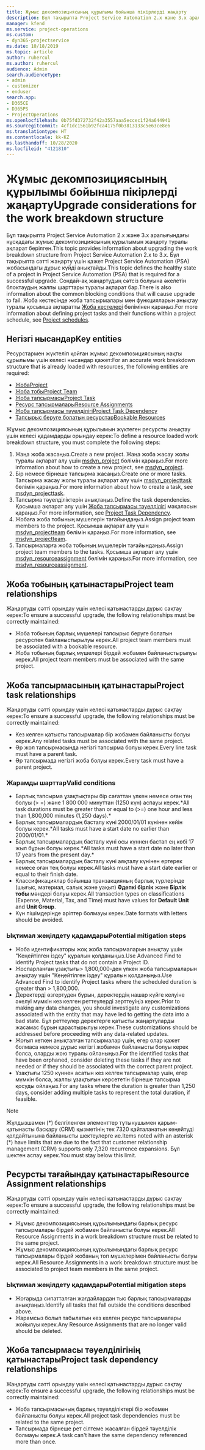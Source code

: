 ```yaml
---
title: Жұмыс декомпозициясының құрылымы бойынша пікірлерді жаңарту
description: Бұл тақырыпта Project Service Automation 2.x және 3.x аралығындағы нұсқадағы жұмыс декомпозициясының құрылымын жаңарту туралы ақпарат берілген.
manager: kfend
ms.service: project-operations
ms.custom:
- dyn365-projectservice
ms.date: 10/18/2019
ms.topic: article
author: ruhercul
ms.author: ruhercul
audience: Admin
search.audienceType:
- admin
- customizer
- enduser
search.app:
- D365CE
- D365PS
- ProjectOperations
ms.openlocfilehash: 0b75fd372732f42a3557aaa5eccec1f24a644941
ms.sourcegitcommit: 4cf1dc1561b92fca4175f0b3813133c5e63ce8e6
ms.translationtype: HT
ms.contentlocale: kk-KZ
ms.lasthandoff: 10/28/2020
ms.locfileid: "4121810"
---
```

# <a name="upgrade-considerations-for-the-work-breakdown-structure"></a><span data-ttu-id="d5d0d-103">Жұмыс декомпозициясының құрылымы бойынша пікірлерді жаңарту</span><span class="sxs-lookup"><span data-stu-id="d5d0d-103">Upgrade considerations for the work breakdown structure</span></span>
<span data-ttu-id="d5d0d-104">Бұл тақырыпта Project Service Automation 2.x және 3.x аралығындағы нұсқадағы жұмыс декомпозициясының құрылымын жаңарту туралы ақпарат берілген.</span><span class="sxs-lookup"><span data-stu-id="d5d0d-104">This topic provides information about upgrading the work breakdown structure from Project Service Automation 2.x to 3.x.</span></span> <span data-ttu-id="d5d0d-105">Бұл тақырыпта сәтті жаңарту үшін қажет Project Service Automation (PSA) жобасындағы дұрыс күйді анықтайды.</span><span class="sxs-lookup"><span data-stu-id="d5d0d-105">This topic defines the healthy state of a project in Project Service Automation (PSA) that is required for a successful upgrade.</span></span> <span data-ttu-id="d5d0d-106">Сондай-ақ жаңартудың сәтсіз болуына әкелетін блоктаудың жалпы шарттары туралы ақпарат бар.</span><span class="sxs-lookup"><span data-stu-id="d5d0d-106">There is also information about the common blocking conditions that will cause upgrade to fail.</span></span> <span data-ttu-id="d5d0d-107">Жоба кестесінде жоба тапсырмалары мен функцияларын анықтау туралы қосымша ақпаратты [Жоба кестелері](project-creating.md) бөлімінен қараңыз.</span><span class="sxs-lookup"><span data-stu-id="d5d0d-107">For more information about defining project tasks and their functions within a project schedule, see [Project schedules](project-creating.md).</span></span>

## <a name="key-entities"></a><span data-ttu-id="d5d0d-108">Негізгі нысандар</span><span class="sxs-lookup"><span data-stu-id="d5d0d-108">Key entities</span></span>
<span data-ttu-id="d5d0d-109">Ресурстармен жүктеліп қойған жұмыс декомпозициясының нақты құрылымы үшін келесі нысандар қажет:</span><span class="sxs-lookup"><span data-stu-id="d5d0d-109">For an accurate work breakdown structure that is already loaded with resources, the following entities are required:</span></span>

- [<span data-ttu-id="d5d0d-110">Жоба</span><span class="sxs-lookup"><span data-stu-id="d5d0d-110">Project</span></span>](https://docs.microsoft.com/dynamics365/customerengagement/on-premises/developer/entities/msdyn_project)
- [<span data-ttu-id="d5d0d-111">Жоба тобы</span><span class="sxs-lookup"><span data-stu-id="d5d0d-111">Project Team</span></span>](https://docs.microsoft.com/dynamics365/customerengagement/on-premises/developer/entities/msdyn_projectteam)
- [<span data-ttu-id="d5d0d-112">Жоба тапсырмасы</span><span class="sxs-lookup"><span data-stu-id="d5d0d-112">Project Task</span></span>](https://docs.microsoft.com/dynamics365/customerengagement/on-premises/developer/entities/msdyn_projecttask)
- [<span data-ttu-id="d5d0d-113">Ресурс тапсырмалары</span><span class="sxs-lookup"><span data-stu-id="d5d0d-113">Resource Assignments</span></span>](https://docs.microsoft.com/dynamics365/customerengagement/on-premises/developer/entities/msdyn_resourceassignment)
- [<span data-ttu-id="d5d0d-114">Жоба тапсырмасы тәуелділігі</span><span class="sxs-lookup"><span data-stu-id="d5d0d-114">Project Task Dependency</span></span>](https://docs.microsoft.com/dynamics365/customerengagement/on-premises/developer/entities/msdyn_projecttaskdependency)
- [<span data-ttu-id="d5d0d-115">Тапсырыс беруге болатын ресурстар</span><span class="sxs-lookup"><span data-stu-id="d5d0d-115">Bookable Resources</span></span>](https://docs.microsoft.com/dynamics365/customerengagement/on-premises/developer/entities/bookableresource)

<span data-ttu-id="d5d0d-116">Жұмыс декомпозициясының құрылымын жүктеген ресурсты анықтау үшін келесі қадамдарды орындау керек:</span><span class="sxs-lookup"><span data-stu-id="d5d0d-116">To define a resource loaded work breakdown structure, you must complete the following steps:</span></span>

1. <span data-ttu-id="d5d0d-117">Жаңа жоба жасаңыз.</span><span class="sxs-lookup"><span data-stu-id="d5d0d-117">Create a new project.</span></span> <span data-ttu-id="d5d0d-118">Жаңа жоба жасау жолы туралы ақпарат алу үшін [msdyn_project](https://docs.microsoft.com/dynamics365/customerengagement/on-premises/developer/entities/msdyn_project) бөлімін қараңыз.</span><span class="sxs-lookup"><span data-stu-id="d5d0d-118">For more information about how to create a new project, see [msdyn_project](https://docs.microsoft.com/dynamics365/customerengagement/on-premises/developer/entities/msdyn_project).</span></span>
2. <span data-ttu-id="d5d0d-119">Бір немесе бірнеше тапсырма жасаңыз.</span><span class="sxs-lookup"><span data-stu-id="d5d0d-119">Create one or more tasks.</span></span> <span data-ttu-id="d5d0d-120">Тапсырма жасау жолы туралы ақпарат алу үшін [msdyn_projecttask](https://docs.microsoft.com/dynamics365/customerengagement/on-premises/developer/entities/msdyn_projecttask) бөлімін қараңыз.</span><span class="sxs-lookup"><span data-stu-id="d5d0d-120">For more information about how to create a task, see [msdyn_projecttask](https://docs.microsoft.com/dynamics365/customerengagement/on-premises/developer/entities/msdyn_projecttask).</span></span>
3. <span data-ttu-id="d5d0d-121">Тапсырма тәуелділіктерін анықтаңыз.</span><span class="sxs-lookup"><span data-stu-id="d5d0d-121">Define the task dependencies.</span></span> <span data-ttu-id="d5d0d-122">Қосымша ақпарат алу үшін [Жоба тапсырмасы тәуелділігі](https://docs.microsoft.com/dynamics365/customerengagement/on-premises/developer/entities/msdyn_projecttaskdependency) мақаласын қараңыз.</span><span class="sxs-lookup"><span data-stu-id="d5d0d-122">For more information, see [Project Task Dependency](https://docs.microsoft.com/dynamics365/customerengagement/on-premises/developer/entities/msdyn_projecttaskdependency).</span></span>
4. <span data-ttu-id="d5d0d-123">Жобаға жоба тобының мүшелерін тағайындаңыз.</span><span class="sxs-lookup"><span data-stu-id="d5d0d-123">Assign project team members to the project.</span></span> <span data-ttu-id="d5d0d-124">Қосымша ақпарат алу үшін [msdyn_projectteam](https://docs.microsoft.com/dynamics365/customerengagement/on-premises/developer/entities/msdyn_projectteam) бөлімін қараңыз.</span><span class="sxs-lookup"><span data-stu-id="d5d0d-124">For more information, see [msdyn_projectteam](https://docs.microsoft.com/dynamics365/customerengagement/on-premises/developer/entities/msdyn_projectteam).</span></span>
5. <span data-ttu-id="d5d0d-125">Тапсырмаларға жоба тобының мүшелерін тағайындаңыз.</span><span class="sxs-lookup"><span data-stu-id="d5d0d-125">Assign project team members to the tasks.</span></span> <span data-ttu-id="d5d0d-126">Қосымша ақпарат алу үшін [msdyn_resourceassignment](https://docs.microsoft.com/dynamics365/customerengagement/on-premises/developer/entities/msdyn_resourceassignment) бөлімін қараңыз.</span><span class="sxs-lookup"><span data-stu-id="d5d0d-126">For more information, see [msdyn_resourceassignment](https://docs.microsoft.com/dynamics365/customerengagement/on-premises/developer/entities/msdyn_resourceassignment).</span></span>

## <a name="project-team-relationships"></a><span data-ttu-id="d5d0d-127">Жоба тобының қатынастары</span><span class="sxs-lookup"><span data-stu-id="d5d0d-127">Project team relationships</span></span>

<span data-ttu-id="d5d0d-128">Жаңартуды сәтті орындау үшін келесі қатынастарды дұрыс сақтау керек:</span><span class="sxs-lookup"><span data-stu-id="d5d0d-128">To ensure a successful upgrade, the following relationships must be correctly maintained:</span></span>
- <span data-ttu-id="d5d0d-129">Жоба тобының барлық мүшелері тапсырыс беруге болатын ресурспен байланыстырылуы керек.</span><span class="sxs-lookup"><span data-stu-id="d5d0d-129">All project team members must be associated with a bookable resource.</span></span>
- <span data-ttu-id="d5d0d-130">Жоба тобының барлық мүшелері бірдей жобамен байланыстырылуы керек.</span><span class="sxs-lookup"><span data-stu-id="d5d0d-130">All project team members must be associated with the same project.</span></span> 

## <a name="project-task-relationships"></a><span data-ttu-id="d5d0d-131">Жоба тапсырмасының қатынастары</span><span class="sxs-lookup"><span data-stu-id="d5d0d-131">Project task relationships</span></span>
<span data-ttu-id="d5d0d-132">Жаңартуды сәтті орындау үшін келесі қатынастарды дұрыс сақтау керек:</span><span class="sxs-lookup"><span data-stu-id="d5d0d-132">To ensure a successful upgrade, the following relationships must be correctly maintained:</span></span>

- <span data-ttu-id="d5d0d-133">Кез келген қатысты тапсырмалар бір жобамен байланысты болуы керек.</span><span class="sxs-lookup"><span data-stu-id="d5d0d-133">Any related tasks must be associated with the same project.</span></span>
- <span data-ttu-id="d5d0d-134">Әр жол тапсырмасында негізгі тапсырма болуы керек.</span><span class="sxs-lookup"><span data-stu-id="d5d0d-134">Every line task must have a parent task.</span></span>
- <span data-ttu-id="d5d0d-135">Әр тапсырмада негізгі жоба болуы керек.</span><span class="sxs-lookup"><span data-stu-id="d5d0d-135">Every task must have a parent project.</span></span>

### <a name="valid-conditions"></a><span data-ttu-id="d5d0d-136">Жарамды шарттар</span><span class="sxs-lookup"><span data-stu-id="d5d0d-136">Valid conditions</span></span>

- <span data-ttu-id="d5d0d-137">Барлық тапсырма ұзақтықтары бір сағаттан үлкен немесе оған тең болуы (> =) және 1 800 000 минуттан (1250 күн) аспауы керек.\*</span><span class="sxs-lookup"><span data-stu-id="d5d0d-137">All task durations must be greater than or equal to (>=) one hour and less than 1,800,000 minutes (1,250 days).\*</span></span>
- <span data-ttu-id="d5d0d-138">Барлық тапсырмалардың басталу күні 2000/01/01 күнінен кейін болуы керек.\*</span><span class="sxs-lookup"><span data-stu-id="d5d0d-138">All tasks must have a start date no earlier than 2000/01/01.\*</span></span>
- <span data-ttu-id="d5d0d-139">Барлық тапсырмалардың басталу күні осы күннен бастап ең көбі 17 жыл бұрын болуы керек.\*</span><span class="sxs-lookup"><span data-stu-id="d5d0d-139">All tasks must have a start date no later than 17 years from the present day.\*</span></span>
- <span data-ttu-id="d5d0d-140">Барлық тапсырмалардың басталу күні аяқталу күнінен ертерек немесе оған тең болуы керек.</span><span class="sxs-lookup"><span data-stu-id="d5d0d-140">All tasks must have a start date earlier or equal to their finish date.</span></span>
- <span data-ttu-id="d5d0d-141">Классификациялар бойынша транзакцияның барлық түрлерінде (шығыс, материал, салық және уақыт) **Әдепкі бірлік** және **Бірлік тобы** мәндері болуы керек.</span><span class="sxs-lookup"><span data-stu-id="d5d0d-141">All transaction types on classifications (Expense, Material, Tax, and Time) must have values for **Default Unit** and **Unit Group**.</span></span>
- <span data-ttu-id="d5d0d-142">Күн пішімдерінде әріптер болмауы керек.</span><span class="sxs-lookup"><span data-stu-id="d5d0d-142">Date formats with letters should be avoided.</span></span>

### <a name="potential-mitigation-steps"></a><span data-ttu-id="d5d0d-143">Ықтимал жеңілдету қадамдары</span><span class="sxs-lookup"><span data-stu-id="d5d0d-143">Potential mitigation steps</span></span>
- <span data-ttu-id="d5d0d-144">Жоба идентификаторы жоқ жоба тапсырмаларын анықтау үшін "Кеңейтілген іздеу" құралын қолданыңыз.</span><span class="sxs-lookup"><span data-stu-id="d5d0d-144">Use Advanced Find to identify Project tasks that do not contain a Project ID.</span></span>
- <span data-ttu-id="d5d0d-145">Жоспарланған ұзақтығы> 1,800,000-ден үлкен жоба тапсырмаларын анықтау үшін "Кеңейтілген іздеу" құралын қолданыңыз.</span><span class="sxs-lookup"><span data-stu-id="d5d0d-145">Use Advanced Find to identify Project tasks where the scheduled duration is greater than > 1,800,000.</span></span>
- <span data-ttu-id="d5d0d-146">Деректерді өзгертуден бұрын, деректердің нашар күйге келуіне әкелуі мүмкін кез келген реттеулерді зерттеуіңіз керек.</span><span class="sxs-lookup"><span data-stu-id="d5d0d-146">Prior to making any data changes, you should investigate any customizations associated with the entity that may have led to getting the data into a bad state.</span></span> <span data-ttu-id="d5d0d-147">Бұл реттеулер деректерге қатысты жаңартуларды жасамас бұрын қарастырылуы керек.</span><span class="sxs-lookup"><span data-stu-id="d5d0d-147">These customizations should be addressed before proceeding with any data-related updates.</span></span>
- <span data-ttu-id="d5d0d-148">Жоғып кеткен анықталған тапсырмалар үшін, егер олар қажет болмаса немесе дұрыс негізгі жобамен байланысты болуы керек болса, оларды жою туралы ойланыңыз.</span><span class="sxs-lookup"><span data-stu-id="d5d0d-148">For the identified tasks that have been orphaned, consider deleting these tasks if they are not needed or if they should be associated with the correct parent project.</span></span>
- <span data-ttu-id="d5d0d-149">Ұзақтығы 1250 күннен асатын кез келген тапсырмалар үшін, егер мүмкін болса, жалпы ұзақтығын көрсететін бірнеше тапсырма қосуды ойлаңыз.</span><span class="sxs-lookup"><span data-stu-id="d5d0d-149">For any tasks where the duration is greater than 1,250 days, consider adding multiple tasks to represent the total duration, if feasible.</span></span>

> [!NOTE]
> <span data-ttu-id="d5d0d-150">Жұлдызшамен (\*) белгіленген элементтер тұтынушымен қарым-қатынасты басқару (CRM) қызметінің тек 7320 қайталанатын кеңейтуді қолдайтынына байланысты шектеулерге ие.</span><span class="sxs-lookup"><span data-stu-id="d5d0d-150">Items noted with an asterisk (\*) have limits that are due to the fact that customer relationship management (CRM) supports only 7,320 recurrence expansions.</span></span> <span data-ttu-id="d5d0d-151">Бұл шектен аспау керек.</span><span class="sxs-lookup"><span data-stu-id="d5d0d-151">You must stay below this limit.</span></span>

## <a name="resource-assignment-relationships"></a><span data-ttu-id="d5d0d-152">Ресурсты тағайындау қатынастары</span><span class="sxs-lookup"><span data-stu-id="d5d0d-152">Resource Assignment relationships</span></span>
<span data-ttu-id="d5d0d-153">Жаңартуды сәтті орындау үшін келесі қатынастарды дұрыс сақтау керек:</span><span class="sxs-lookup"><span data-stu-id="d5d0d-153">To ensure a successful upgrade, the following relationships must be correctly maintained:</span></span>

- <span data-ttu-id="d5d0d-154">Жұмыс декомпозициясының құрылымындағы барлық ресурс тапсырмалары бірдей жобамен байланысты болуы керек.</span><span class="sxs-lookup"><span data-stu-id="d5d0d-154">All Resource Assignments in a work breakdown structure must be related to the same project.</span></span>
- <span data-ttu-id="d5d0d-155">Жұмыс декомпозициясының құрылымындағы барлық ресурс тапсырмалары бірдей жобаның топ мүшелерімен байланысты болуы керек.</span><span class="sxs-lookup"><span data-stu-id="d5d0d-155">All Resource Assignments in a work breakdown structure must be associated to project team members in the same project.</span></span>

### <a name="potential-mitigation-steps"></a><span data-ttu-id="d5d0d-156">Ықтимал жеңілдету қадамдары</span><span class="sxs-lookup"><span data-stu-id="d5d0d-156">Potential mitigation steps</span></span>
- <span data-ttu-id="d5d0d-157">Жоғарыда сипатталған жағдайлардан тыс барлық тапсырмаларды анықтаңыз.</span><span class="sxs-lookup"><span data-stu-id="d5d0d-157">Identify all tasks that fall outside the conditions described above.</span></span>  
- <span data-ttu-id="d5d0d-158">Жарамсыз болып табылатын кез келген ресурс тапсырмалары жойылуы керек.</span><span class="sxs-lookup"><span data-stu-id="d5d0d-158">Any Resource Assignments that are no longer valid should be deleted.</span></span>

## <a name="project-task-dependency-relationships"></a><span data-ttu-id="d5d0d-159">Жоба тапсырмасы тәуелділігінің қатынастары</span><span class="sxs-lookup"><span data-stu-id="d5d0d-159">Project task dependency relationships</span></span>
<span data-ttu-id="d5d0d-160">Жаңартуды сәтті орындау үшін келесі қатынастарды дұрыс сақтау керек:</span><span class="sxs-lookup"><span data-stu-id="d5d0d-160">To ensure a successful upgrade, the following relationships must be correctly maintained:</span></span>

- <span data-ttu-id="d5d0d-161">Жоба тапсырмасының барлық тәуелділіктері бір жобамен байланысты болуы керек.</span><span class="sxs-lookup"><span data-stu-id="d5d0d-161">All project task dependencies must be related to the same project.</span></span>
- <span data-ttu-id="d5d0d-162">Тапсырмада бірнеше рет сілтеме жасалған бірдей тәуелділік болмауы керек.</span><span class="sxs-lookup"><span data-stu-id="d5d0d-162">A task can't have the same dependency referenced more than once.</span></span>
